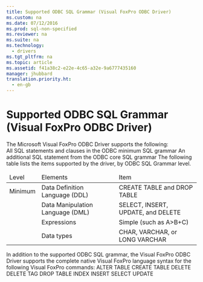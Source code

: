 ```yaml
---
title: Supported ODBC SQL Grammar (Visual FoxPro ODBC Driver)
ms.custom: na
ms.date: 07/12/2016
ms.prod: sql-non-specified
ms.reviewer: na
ms.suite: na
ms.technology: 
  - drivers
ms.tgt_pltfrm: na
ms.topic: article
ms.assetid: f41a38c2-e22e-4c65-a32e-9a6777435160
manager: jhubbard
translation.priority.ht: 
  - en-gb
---
```

# Supported ODBC SQL Grammar (Visual FoxPro ODBC Driver)
<?xml version="1.0" encoding="utf-8"?>
<developerReferenceWithoutSyntaxDocument xmlns="http://ddue.schemas.microsoft.com/authoring/2003/5" xmlns:xlink="http://www.w3.org/1999/xlink" xmlns:xsi="http://www.w3.org/2001/XMLSchema-instance" xsi:schemaLocation="http://ddue.schemas.microsoft.com/authoring/2003/5 http://dduestorage.blob.core.windows.net/ddueschema/developer.xsd">
  <introduction>
    <para>The Microsoft Visual FoxPro ODBC Driver supports the following:

</para>
  </introduction>
  <section>
    <content>
      <list class="bullet">
        <listItem>
          <para>All SQL statements and clauses in the ODBC minimum SQL grammar</para>
        </listItem>
        <listItem>
          <para>An additional SQL statement from the ODBC core SQL grammar</para>
        </listItem>
      </list>
      <para>The following table lists the items supported by the driver, by ODBC SQL Grammar level.</para>
      <table xmlns:caps="http://schemas.microsoft.com/build/caps/2013/11">
        <thead>
          <tr>
            <TD>
              <para>Level</para>
            </TD>
            <TD>
              <para>Elements</para>
            </TD>
            <TD>
              <para>Item</para>
            </TD>
          </tr>
        </thead>
        <tbody>
          <tr>
            <TD>
              <para>Minimum</para>
            </TD>
            <TD>
              <para>Data Definition Language (DDL)</para>
            </TD>
            <TD>
              <para>CREATE TABLE and DROP TABLE</para>
            </TD>
          </tr>
          <tr>
            <TD>
              <para> </para>
            </TD>
            <TD>
              <para>Data Manipulation Language (DML)</para>
            </TD>
            <TD>
              <para>SELECT, INSERT, UPDATE, and DELETE</para>
            </TD>
          </tr>
          <tr>
            <TD>
              <para> </para>
            </TD>
            <TD>
              <para>Expressions</para>
            </TD>
            <TD>
              <para>Simple (such as A&gt;B+C)</para>
            </TD>
          </tr>
          <tr>
            <TD>
              <para> </para>
            </TD>
            <TD>
              <para>Data types</para>
            </TD>
            <TD>
              <para>CHAR, VARCHAR, or LONG VARCHAR</para>
            </TD>
          </tr>
        </tbody>
      </table>
      <para>In addition to the supported ODBC SQL grammar, the Visual FoxPro ODBC Driver supports the complete native Visual FoxPro language syntax for the following Visual FoxPro commands:</para>
      <para>
        <legacyLink xlink:href="3a01a291-f4d9-43bc-a725-5a95546ff364">ALTER TABLE</legacyLink>
      </para>
      <para>
        <legacyLink xlink:href="be2143ba-fc16-42c9-84f7-8985cd924860">CREATE TABLE</legacyLink>
      </para>
      <para>
        <legacyLink xlink:href="0d5bd477-626f-4f22-a05a-f531d9f8c5e7">DELETE</legacyLink>
      </para>
      <para>
        <legacyLink xlink:href="4f4e1362-a5f3-4b15-8a3c-d4e96605f221">DELETE TAG</legacyLink>
      </para>
      <para>
        <legacyLink xlink:href="bc50459b-8861-4889-84a9-129ae9065aa8">DROP TABLE</legacyLink>
      </para>
      <para>
        <legacyLink xlink:href="694e8cf5-2f69-4001-9c1e-b735a4da3aff">INDEX</legacyLink>
      </para>
      <para>
        <legacyLink xlink:href="9b648198-349f-46f6-b869-13d129945971">INSERT</legacyLink>
      </para>
      <para>
        <legacyLink xlink:href="2149c3ca-3a71-446d-8d53-3d056e2f301a">SELECT</legacyLink>
      </para>
      <para>
        <legacyLink xlink:href="ff1e0331-c060-4304-b280-039725b45f63">UPDATE</legacyLink>
      </para>
    </content>
  </section>
  <relatedTopics />
</developerReferenceWithoutSyntaxDocument>